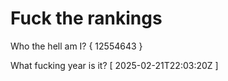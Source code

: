 # Fuck the rankings

Who the hell am I?
{ 12554643 }

What fucking year is it?
[ 2025-02-21T22:03:20Z ]
